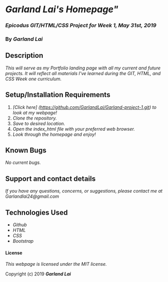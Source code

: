 # _Garland Lai's Homepage"_

### _Epicodus GIT/HTML/CSS Project for Week 1, May 31st, 2019_

### By _*Garland Lai*_

## Description

_This will serve as my Portfolio landing page with all my current and future projects. It will reflect all materials I've learned during the GIT, HTML, and CSS Week one curriculum._

## Setup/Installation Requirements

1. _[Click here] (https://github.com/GarlandLai/Garland-project-1.git) to look at my webpage!_
2. _Clone the repository._
3. _Save to desired location._
4. _Open the index_html file with your preferred web browser._
5. _Look through the homepage and enjoy!_

## Known Bugs

_No current bugs._

## Support and contact details

_If you have any questions, concerns, or suggestions, please contact me at Garlandlai24@gmail.com_

## Technologies Used

* _Github_
* _HTML_
* _CSS_
* _Bootstrap_

#### License

*This webpage is licensed under the MIT license.*

Copyright (c) 2019 **_Garland Lai_**

